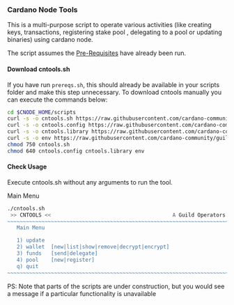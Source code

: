 ### Cardano Node Tools

This is a multi-purpose script to operate various activities (like creating keys, transactions, registering stake pool , delegating to a pool or updating binaries) using cardano node.

The script assumes the [Pre-Requisites](../Common.md#dependencies-and-folder-structure-setup) have already been run.

#### Download cntools.sh

If you have run `prereqs.sh`, this should already be available in your scripts folder and make this step unnecessary. 
To download cntools manually you can execute the commands below:
``` bash
cd $CNODE_HOME/scripts
curl -s -o cntools.sh https://raw.githubusercontent.com/cardano-community/guild-operators/master/scripts/cnode-helper-scripts/cntools.sh
curl -s -o cntools.config https://raw.githubusercontent.com/cardano-community/guild-operators/master/scripts/cnode-helper-scripts/cntools.config
curl -s -o cntools.library https://raw.githubusercontent.com/cardano-community/guild-operators/master/scripts/cnode-helper-scripts/cntools.library
curl -s -o env https://raw.githubusercontent.com/cardano-community/guild-operators/master/scripts/cnode-helper-scripts/env
chmod 750 cntools.sh
chmod 640 cntools.config cntools.library env 
```

#### Check Usage

Execute cntools.sh without any arguments to run the tool.

Main Menu
``` bash
./cntools.sh
 >> CNTOOLS <<                                       A Guild Operators collaboration
~~~~~~~~~~~~~~~~~~~~~~~~~~~~~~~~~~~~~~~~~~~~~~~~~~~~~~~~~~~~~~~~~~~~~~~~~~~~~~~~~~~~
   Main Menu

   1) update
   2) wallet  [new|list|show|remove|decrypt|encrypt]
   3) funds   [send|delegate]
   4) pool    [new|register]
   q) quit
~~~~~~~~~~~~~~~~~~~~~~~~~~~~~~~~~~~~~~~~~~~~~~~~~~~~~~~~~~~~~~~~~~~~~~~~~~~~~~~~~~~~
```

PS: Note that parts of the scripts are under construction, but you would see a message if a particular functionality is unavailable
